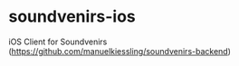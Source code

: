 soundvenirs-ios
===============

iOS Client for Soundvenirs (https://github.com/manuelkiessling/soundvenirs-backend)

